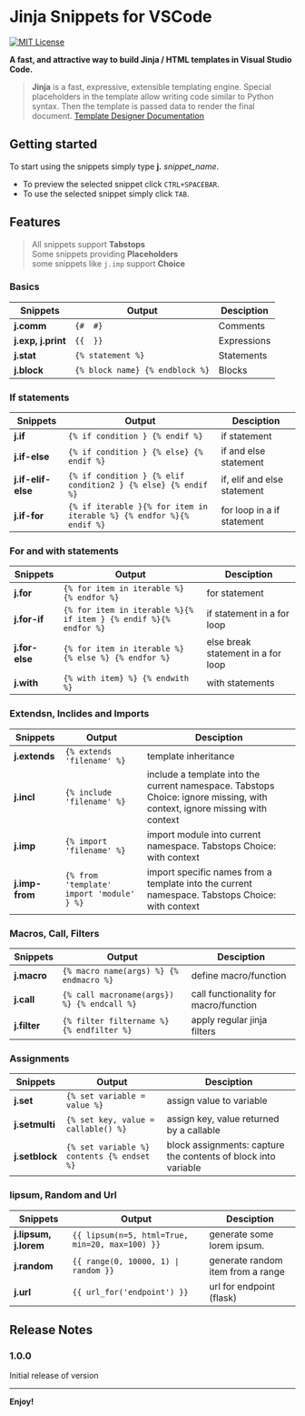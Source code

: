 # Jinja Snippets for VSCode

[![MIT License](https://img.shields.io/badge/License-MTI-green)](https://opensource.org/licenses/MIT)

**A fast, and attractive way to build Jinja / HTML templates in Visual Studio Code.**


>**Jinja** is a fast, expressive, extensible templating engine. Special placeholders in the template allow writing code similar to Python syntax. Then the template is passed data to render the final document. [Template Designer Documentation](https://jinja.palletsprojects.com/en/3.0.x/templates/)


## Getting started

To start using the snippets simply type **j.** *snippet_name*.

* To preview the selected snippet click `CTRL+SPACEBAR`.  
* To use the selected snippet simply click `TAB`.


## Features
>All snippets support **Tabstops**  
>Some snippets providing **Placeholders**  
>some snippets like `j.imp` support **Choice** 
### Basics
|Snippets|Output|Desciption|
|--------|------|----------|
|**j.comm**|`{#  #}`|Comments|
|**j.exp, j.print**|`{{  }}`|Expressions|
|**j.stat**|`{% statement %}`|Statements|
|**j.block**|`{% block name} {% endblock %}`|Blocks|


### If statements
|Snippets|Output|Desciption|
|--------|------|----------|
|**j.if**|`{% if condition } {% endif %}`|if statement|
|**j.if-else**|`{% if condition } {% else} {% endif %}`|if and else statement|
|**j.if-elif-else**|`{% if condition } {% elif condition2 } {% else} {% endif %}`|if, elif and else statement|
|**j.if-for**|`{% if iterable }{% for item in iterable %} {% endfor %}{% endif %}`|for loop in a if statement|


### For and with statements
|Snippets|Output|Desciption|
|--------|------|----------|
|**j.for**|`{% for item in iterable %} {% endfor %}`|for statement|
|**j.for-if**|`{% for item in iterable %}{% if item } {% endif %}{% endfor %}`|if statement in a for loop|
|**j.for-else**|`{% for item in iterable %} {% else %} {% endfor %}`|else break statement in a for loop|
|**j.with**|`{% with item} %} {% endwith %}`|with statements|


### Extendsn, Inclides and Imports 
|Snippets|Output|Desciption|
|--------|------|----------|
|**j.extends**|`{% extends 'filename' %}`|template inheritance|
|**j.incl**|`{% include 'filename' %}`|include a template into the current namespace. Tabstops Choice: ignore missing, with context, ignore missing with context|
|**j.imp**|`{% import 'filename' %}`|import module into current namespace. Tabstops Choice: with context|
|**j.imp-from**|`{% from 'template' import 'module' } %}`|import specific names from a template into the current namespace. Tabstops Choice: with context|


### Macros, Call, Filters
|Snippets|Output|Desciption|
|--------|------|----------|
|**j.macro**|`{% macro name(args) %} {% endmacro %}`|define macro/function|
|**j.call**|`{% call macroname(args}) %} {% endcall %}`|call functionality for macro/function|
|**j.filter**|`{% filter filtername %} {% endfilter %}`|apply regular jinja filters|


### Assignments
|Snippets|Output|Desciption|
|--------|------|----------|
|**j.set**|`{% set variable = value %}`|assign value to variable|
|**j.setmulti**|`{% set key, value = callable() %}`|assign key, value returned by a callable|
|**j.setblock**|`{% set variable %} contents {% endset %}`|block assignments: capture the contents of block into variable|


### lipsum, Random and Url
|Snippets|Output|Desciption|
|--------|------|----------|
|**j.lipsum, j.lorem**|`{{ lipsum(n=5, html=True, min=20, max=100) }}`|generate some lorem ipsum.|
|**j.random**|`{{ range(0, 10000, 1) \| random }}`|generate random item from a range|
|**j.url**|`{{ url_for('endpoint') }}`|url for endpoint (flask)|


## Release Notes

### 1.0.0

Initial release of version

___
**Enjoy!**